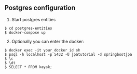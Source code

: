 ## Postgres configuration

1. Start postgres entities
```shell
$ cd postgres-entities
$ docker-compose up
```
2. Optionally you can enter the docker:
```shell
$ docker exec -it your_docker_id sh
$ psql -h localhost -p 5432 -U jpatutorial -d springbootjpa
$ \c
$ \dt
$ SELECT * FROM kayak;
```